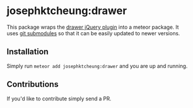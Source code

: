 # josephktcheung:drawer
This package wraps the [drawer jQuery plugin](https://github.com/blivesta/drawer) into a meteor package. It uses [git submodules](http://git-scm.com/docs/git-submodule) so that it can be easily updated to newer versions.

## Installation
Simply run `meteor add josephktcheung:drawer` and you are up and running.

## Contributions
If you'd like to contribute simply send a PR.